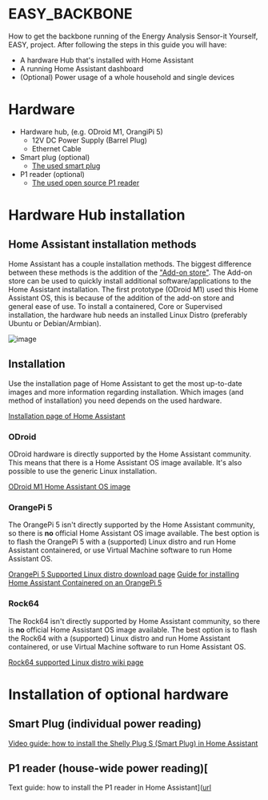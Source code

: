 # EASY_BACKBONE
How to get the backbone running of the Energy Analysis Sensor-it Yourself, EASY, project. After following the steps in this guide you will have:
- A hardware Hub that's installed with Home Assistant
- A running Home Assistant dashboard
- (Optional) Power usage of a whole household and single devices

# Hardware
- Hardware hub, (e.g. ODroid M1, OrangiPi 5)
  - 12V DC Power Supply (Barrel Plug)
  - Ethernet Cable
- Smart plug (optional)
  - [The used smart plug](https://tweakers.net/pricewatch/1734452/shelly-plug-s-1-pack.html) 
- P1 reader (optional)
  - [The used open source P1 reader](https://www.zuidwijk.com/product/slimmelezer-plus/)

# Hardware Hub installation
## Home Assistant installation methods
Home Assistant has a couple installation methods. The biggest difference between these methods is the addition of the ["Add-on store"](https://www.home-assistant.io/addons). The Add-on store can be used to quickly install additional software/applications to the Home Assistant installation. The first prototype (ODroid M1) used this Home Assistant OS, this is because of the addition of the add-on store and general ease of use. To install a containered, Core or Supervised installation, the hardware hub needs an installed Linux Distro (preferably Ubuntu or Debian/Armbian).  

![image](https://github.com/Tchiboy/EASY_BACKBONE/assets/77402736/3617848a-e43d-4fdf-859d-7c8f52a6acc7)

## Installation
Use the installation page of Home Assistant to get the most up-to-date images and more information regarding installation. Which images (and method of installation) you need depends on the used hardware. 

[Installation page of Home Assistant]([url](https://www.home-assistant.io/installation/))

### ODroid
ODroid hardware is directly supported by the Home Assistant community. This means that there is a Home Assistant OS image available. It's also possible to use the generic Linux installation. 

[ODroid M1 Home Assistant OS image ]([url](https://github.com/home-assistant/operating-system/releases/download/11.1/haos_odroid-m1-11.1.img.xz))

### OrangePi 5
The OrangePi 5 isn't directly supported by the Home Assistant community, so there is **no** official Home Assistant OS image available. The best option is to flash the OrangePi 5 with a (supported) Linux distro and run Home Assistant containered, or use Virtual Machine software to run Home Assistant OS.

[OrangePi 5 Supported Linux distro download page]([url](http://www.orangepi.org/html/hardWare/computerAndMicrocontrollers/service-and-support/Orange-pi-5.html))
[Guide for installing Home Assistant Containered on an OrangePi 5 ]([url](https://gist.github.com/renatoccosta/c30f0b4216c8caaf1f202b0a0561b5d3))

### Rock64
The Rock64 isn't directly supported by Home Assistant community, so there is **no** official Home Assistant OS image available. The best option is to flash the Rock64 with a (supported) Linux distro and run Home Assistant containered, or use Virtual Machine software to run Home Assistant OS.

[Rock64 supported Linux distro wiki page]([url](https://wiki.pine64.org/wiki/ROCK64_Software_Releases))

# Installation of optional hardware
## Smart Plug (individual power reading)
[Video guide: how to install the Shelly Plug S (Smart Plug) in Home Assistant]([url](https://youtube.com/watch?v=Q4kuJEhYBa8))
## P1 reader (house-wide power reading)[
Text guide: how to install the P1 reader in Home Assistant]([url](https://www.zuidwijk.com/initial-setup-slimmelezer/)
